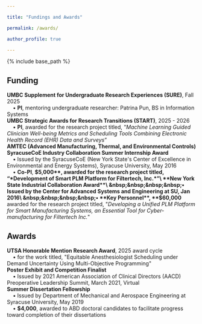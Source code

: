 ```yaml
---

title: "Fundings and Awards"

permalink: /awards/

author_profile: true

---
```



{% include base_path %}


## Funding
**UMBC Supplement for Undergraduate Research Experiences (SURE)**, Fall 2025\
&nbsp;&nbsp;&nbsp;&nbsp;• **PI**, mentoring undergraduate researcher: Patrina Pun, BS in Information Systems\
**UMBC Strategic Awards for Research Transitions (START)**, 2025 - 2026\
&nbsp;&nbsp;&nbsp;&nbsp;• **PI**, awarded for the research project titled, “*Machine Learning Guided Clinician Well-being Metrics and Scheduling Tools Combining Electronic Health Record (EHR) Data and Surveys*”\
**AMTEC (Advanced Manufacturing, Thermal, and Environmental Controls) SyracuseCoE Industry Collaboration Summer Internship Award**\
&nbsp;&nbsp;&nbsp;&nbsp;• Issued by the SyracuseCoE (New York State's Center of Excellence in Environmental and Energy Systems), Syracuse University, May 2016\
&nbsp;&nbsp;&nbsp;&nbsp;• **Co-PI**, **$5,000**, awarded for the research project titled, “*Development of Smart PLM Platform for Filtertech, Inc.*”\
**New York State Industrial Collaboration Award**\
&nbsp;&nbsp;&nbsp;&nbsp;• Issued by the Center for Advanced Systems and Engineering at SU, Jan 2016\
&nbsp;&nbsp;&nbsp;&nbsp;• **Key Personnel**, **$60,000** awarded for the research project titled, "*Developing
a Unified PLM Platform for Smart Manufacturing Systems, an Essential Tool
for Cyber-manufacturing for Filtertech Inc.*"

## Awards
**UTSA Honorable Mention Research Award**, 2025 award cycle\
&nbsp;&nbsp;&nbsp;&nbsp;• for the work titled, "Equitable Anesthesiologist Scheduling under Demand Uncertainty Using Multi-Objective Programming"\
**Poster Exhibit and Competition Finalist**\
&nbsp;&nbsp;&nbsp;&nbsp;• Issued by 2021 American Association of Clinical Directors (AACD) Preoperative
Leadership Summit, March 2021, Virtual\
**Summer Dissertation Fellowship**\
&nbsp;&nbsp;&nbsp;&nbsp;• Issued by Department of Mechanical and Aerospace Engineering at Syracuse University, May 2019\
&nbsp;&nbsp;&nbsp;&nbsp;• **$4,000**, awarded to ABD doctoral candidates to facilitate progress toward completion of their dissertations